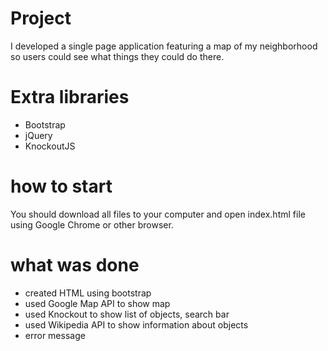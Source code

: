 # Project

I developed a single page application featuring a map of my neighborhood so users could see what things they could do there.

# Extra libraries

- Bootstrap
- jQuery
- KnockoutJS

# how to start

You should download all files to your computer and open index.html file using 
Google Chrome or other browser.

# what was done

- created HTML using bootstrap
- used Google Map API to show map 
- used Knockout to show list of objects, search bar 
- used Wikipedia API to show information about objects
- error message


